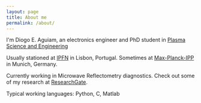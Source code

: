 ```yaml
---
layout: page
title: About me
permalink: /about/
---
```



I'm Diogo E. Aguiam, an electronics engineer and PhD student in [Plasma Science and Engineering](https://www.ipfn.tecnico.ulisboa.pt/education/applause)

Usually stationed at [IPFN](https://www.ipfn.tecnico.ulisboa.pt/) in Lisbon, Portugal. Sometimes at [Max-Planck-IPP](https://www.ipp.mpg.de/) in Munich, Germany.

Currently working in Microwave Reflectometry diagnostics.
Check out some of my research at [ResearchGate](https://www.researchgate.net/profile/Diogo_Aguiam).


Typical working languages: Python, C, Matlab
